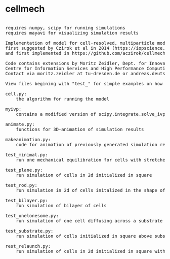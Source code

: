 # cellmech
<pre>

requires numpy, scipy for running simulations
requires mayavi for visualizing simulation results

Implementation of model for cell-resolved, multiparticle model of plastic tissue deformations and morphogenesis
first suggested by Czirok et al in 2014 (https://iopscience.iop.org/article/10.1088/1478-3975/12/1/016005/meta)
and first implemented in https://github.com/aczirok/cellmech.

Code contains extensions by Moritz Zeidler, Dept. for Innovative Methods of Computing (IMC),
Centre for Information Services and High Performance Computing (ZIH) at Technische Universitaet Dresden.
Contact via moritz.zeidler at tu-dresden.de or andreas.deutsch at tu-dresden.de

View files begining with "test_" for simple examples on how to use the code.

cell.py:
    the algorithm for running the model
    
myivp:
    contains a modified version of scipy.integrate.solve_ivp
    
animate.py:
    functions for 3D-animation of simulation results
    
makeanimation.py:
    code for animation of previously generated simulation results
    
test_minimal.py:
    run one mechanical equilibration for cells with stretched links

test_plane.py:
    run simulation of cells in 2d initialized in square
    
test_rod.py:
    run simulation in 2d of cells initalized in the shape of double-rod
    
test_bilayer.py:
    run simulation of bilayer of cells
    
test_onelonesome.py:
    run simulation of one cell diffusing across a substrate
    
test_substrate.py:
    run simulation of cells initialized in square above substrate
    
rest_relaunch.py:
    run simulation of cells in 2d initialized in square with interruption and relaunch after half-time


</pre>
